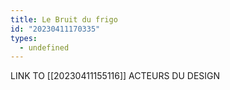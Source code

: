 ```yaml
---
title: Le Bruit du frigo
id: "20230411170335"
types:
  - undefined
---
```


LINK TO [[20230411155116]] ACTEURS DU DESIGN